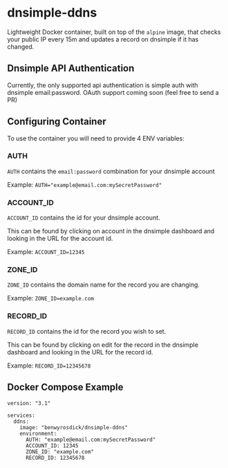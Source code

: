 # dnsimple-ddns

Lightweight Docker container, built on top of the `alpine` image, that checks your public IP every 15m and updates a record on dnsimple if it has changed.

## Dnsimple API Authentication

Currently, the only supported api authentication is simple auth with dnsimple email:password. OAuth support coming soon (feel free to send a PR)

## Configuring Container

To use the container you will need to provide 4 ENV variables:

### AUTH

`AUTH` contains the `email:password` combination for your dnsimple account

Example: `AUTH="example@email.com:mySecretPassword"`

### ACCOUNT_ID

`ACCOUNT_ID` contains the id for your dnsimple account.

This can be found by clicking on account in the dnsimple dashboard and looking in the URL for the account id.

Example: `ACCOUNT_ID=12345`

### ZONE_ID

`ZONE_ID` contains the domain name for the record you are changing.

Example: `ZONE_ID=example.com`

### RECORD_ID

`RECORD_ID` contains the id for the record you wish to set.

This can be found by clicking on edit for the record in the dnsimple dashboard and looking in the URL for the record id.

Example: `RECORD_ID=12345678`

## Docker Compose Example

```
version: "3.1"

services:
  ddns:
    image: "benwyrosdick/dnsimple-ddns"
    environment:
      AUTH: "example@email.com:mySecretPassword"
      ACCOUNT_ID: 12345
      ZONE_ID: "example.com"
      RECORD_ID: 12345678
```